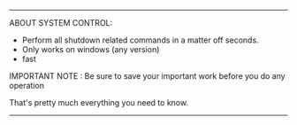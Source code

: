 -------------------------------------------------------------------------------------------------
ABOUT SYSTEM CONTROL:

* Perform all shutdown related commands in a matter off seconds.
* Only works on windows (any version)
* fast

IMPORTANT NOTE : Be sure to save your important work before you do any operation

That's pretty much everything you need to know.



-------------------------------------------------------------------------------------------------
